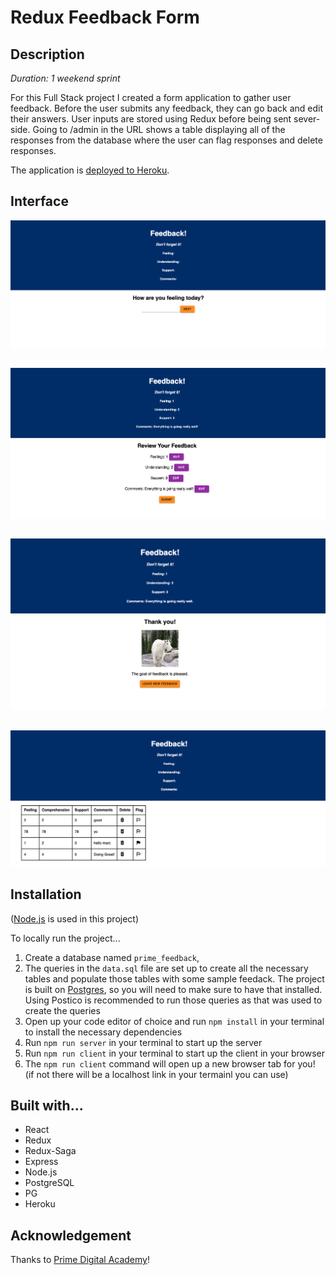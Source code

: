 # Redux Feedback Form

## Description
_Duration: 1 weekend sprint_

For this Full Stack project I created a form application to gather user feedback. Before the user submits any feedback, they can go back and edit their answers. User inputs are stored using Redux before being sent sever-side. Going to /admin in the URL shows a table displaying all of the responses from the database where the user can flag responses and delete responses.

The application is [deployed to Heroku](https://tranquil-woodland-72204.herokuapp.com/#/). 

## Interface

![wireframes](wireframes/form-view.png)
##
![wireframes](wireframes/review-view.png)
##
![wireframe](wireframes/submitted-view.png)
##
![wireframe](wireframes/admin-view.png)

## Installation

([Node.js](https://nodejs.org/en/) is used in this project)

To locally run the project...

1. Create a database named `prime_feedback`,
2. The queries in the `data.sql` file are set up to create all the necessary tables and populate those tables with some sample feedack. The project is built on [Postgres](https://www.postgresql.org/download/), so you will need to make sure to have that installed. Using Postico is recommended to run those queries as that was used to create the queries 
3. Open up your code editor of choice and run `npm install` in your terminal to install the necessary dependencies
4. Run `npm run server` in your terminal to start up the server
5. Run `npm run client` in your terminal to start up the client in your browser
6. The `npm run client` command will open up a new browser tab for you! (if not there will be a localhost link in your termainl you can use)

## Built with...

- React
- Redux
- Redux-Saga
- Express
- Node.js
- PostgreSQL
- PG
- Heroku

## Acknowledgement

Thanks to [Prime Digital Academy](www.primeacademy.io)!
